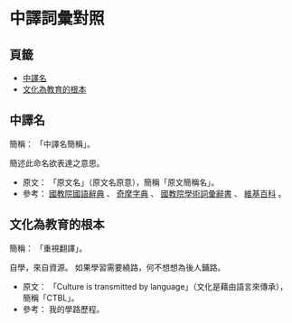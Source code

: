 中譯詞彙對照
=======


## 頁籤


* [中譯名](#中譯名)
* [文化為教育的根本](#文化為教育的根本)



## 中譯名


簡稱： 「中譯名簡稱」。

簡述此命名欲表達之意思。


* 原文： 「原文名」（原文名原意），簡稱「原文簡稱名」。
* 參考：
  [國教院國語辭典](http://dict.revised.moe.edu.tw)
  、
  [奇摩字典](http://tw.dictionary.search.yahoo.com/search?p=chinese)
  、
  [國教院學術詞彙辭書](http://terms.naer.edu.tw)
  、
  [維基百科](http://zh.wikipedia.org)
  。



## 文化為教育的根本


簡稱： 「重視翻譯」。

自學，來自資源。 如果學習需要繞路，何不想想為後人鋪路。


* 原文： 「Culture is transmitted by language」（文化是藉由語言來傳承），簡稱「CTBL」。
* 參考： 我的學路歷程。

